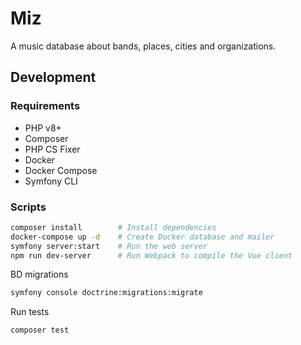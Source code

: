 # Miz

A music database about bands, places, cities and organizations.

## Development

### Requirements

- PHP v8+
- Composer
- PHP CS Fixer
- Docker
- Docker Compose
- Symfony CLI

### Scripts

```bash
composer install        # Install dependencies
docker-compose up -d    # Create Docker database and mailer
symfony server:start    # Run the web server
npm run dev-server      # Run Webpack to compile the Vue client
```

BD migrations

```bash
symfony console doctrine:migrations:migrate
```

Run tests

```bash
composer test
```
